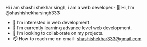 Hi i am shashi shekhar singh, i am a web developer.- 👋 Hi, I’m @shashishekharsingh333
- 👀 I’m interested in web development.
- 🌱 I’m currently learning advance level web development.
- 💞️ I’m looking to collaborate on my projects.
- 📫 How to reach me on email- shashishekhar333@gmail.com

<!---
shashishekharsingh333/shashishekharsingh333 is a ✨ special ✨ repository because its `README.md` (this file) appears on your GitHub profile.
You can click the Preview link to take a look at your changes.
--->
